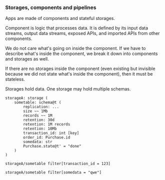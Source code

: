 ### Storages, components and pipelines

Apps are made of components and stateful storages.

Component is logic that processes data. It is defined by its input data streams, output data streams, exposed APIs,
and imported APIs from other components.

We do not care what's going on inside the component.
If we have to describe what's inside the component, we break it down into components and storages as well.

If there are no storages inside the component (even existing but invisible because we did not
state what's inside the component), then it must be stateless.

Storages hold data. One storage may hold multiple schemas.  

```
storageA: storage (
    sometable: schema@t (
        replication: ...
        size ~~ 1Mb
        records ~~ 1M
        retention: 30d
        retention: 1M records
        retention: 10Mb
        transaction_id: int [key]
        order_id: Purchase.id
        somedata: str
        Purchase.state@t' = "done"
    ) 
)
```

`storageA/sometable filter[transaction_id = 123]`

`storageA/sometable filter[somedata = "qwe"]`

